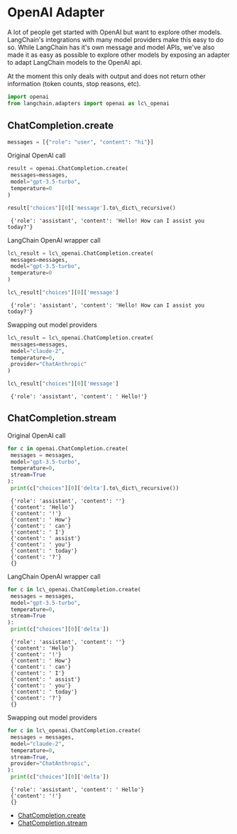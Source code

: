 # OpenAI Adapter

A lot of people get started with OpenAI but want to explore other models. LangChain's integrations with many model providers make this easy to do so. While LangChain has it's own message and model APIs, we've also made it as easy as possible to explore other models by exposing an adapter to adapt LangChain models to the OpenAI api.

At the moment this only deals with output and does not return other information (token counts, stop reasons, etc).

```python
import openai  
from langchain.adapters import openai as lc\_openai  

```

## ChatCompletion.create[​](#chatcompletioncreate "Direct link to ChatCompletion.create")

```python
messages = [{"role": "user", "content": "hi"}]  

```

Original OpenAI call

```python
result = openai.ChatCompletion.create(  
 messages=messages,   
 model="gpt-3.5-turbo",   
 temperature=0  
)  

```

```python
result["choices"][0]['message'].to\_dict\_recursive()  

```

```text
 {'role': 'assistant', 'content': 'Hello! How can I assist you today?'}  

```

LangChain OpenAI wrapper call

```python
lc\_result = lc\_openai.ChatCompletion.create(  
 messages=messages,   
 model="gpt-3.5-turbo",   
 temperature=0  
)  

```

```python
lc\_result["choices"][0]['message']  

```

```text
 {'role': 'assistant', 'content': 'Hello! How can I assist you today?'}  

```

Swapping out model providers

```python
lc\_result = lc\_openai.ChatCompletion.create(  
 messages=messages,   
 model="claude-2",   
 temperature=0,   
 provider="ChatAnthropic"  
)  

```

```python
lc\_result["choices"][0]['message']  

```

```text
 {'role': 'assistant', 'content': ' Hello!'}  

```

## ChatCompletion.stream[​](#chatcompletionstream "Direct link to ChatCompletion.stream")

Original OpenAI call

```python
for c in openai.ChatCompletion.create(  
 messages = messages,  
 model="gpt-3.5-turbo",   
 temperature=0,  
 stream=True  
):  
 print(c["choices"][0]['delta'].to\_dict\_recursive())  

```

```text
 {'role': 'assistant', 'content': ''}  
 {'content': 'Hello'}  
 {'content': '!'}  
 {'content': ' How'}  
 {'content': ' can'}  
 {'content': ' I'}  
 {'content': ' assist'}  
 {'content': ' you'}  
 {'content': ' today'}  
 {'content': '?'}  
 {}  

```

LangChain OpenAI wrapper call

```python
for c in lc\_openai.ChatCompletion.create(  
 messages = messages,  
 model="gpt-3.5-turbo",   
 temperature=0,  
 stream=True  
):  
 print(c["choices"][0]['delta'])  

```

```text
 {'role': 'assistant', 'content': ''}  
 {'content': 'Hello'}  
 {'content': '!'}  
 {'content': ' How'}  
 {'content': ' can'}  
 {'content': ' I'}  
 {'content': ' assist'}  
 {'content': ' you'}  
 {'content': ' today'}  
 {'content': '?'}  
 {}  

```

Swapping out model providers

```python
for c in lc\_openai.ChatCompletion.create(  
 messages = messages,  
 model="claude-2",   
 temperature=0,  
 stream=True,  
 provider="ChatAnthropic",  
):  
 print(c["choices"][0]['delta'])  

```

```text
 {'role': 'assistant', 'content': ' Hello'}  
 {'content': '!'}  
 {}  

```

- [ChatCompletion.create](#chatcompletioncreate)
- [ChatCompletion.stream](#chatcompletionstream)
